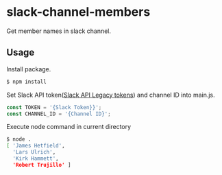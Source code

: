 # slack-channel-members

Get member names in slack channel.

## Usage

Install package.

```sh
$ npm install
```

Set Slack API token([Slack API Legacy tokens](https://api.slack.com/custom-integrations/legacy-tokens)) and channel ID into main.js.

```js
const TOKEN = '{Slack Token}}';
const CHANNEL_ID = '{Channel ID}';
```

Execute node command in current directory

```sh
$ node .
[ 'James Hetfield',
  'Lars Ulrich',
  'Kirk Hammett',
  'Robert Trujillo' ]
```
